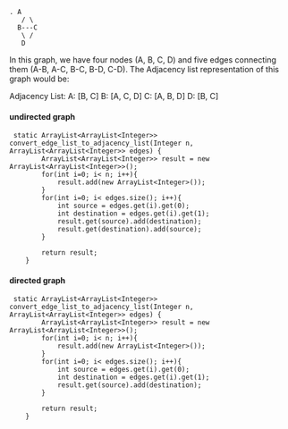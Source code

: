     . A
	   / \
	  B---C
	   \ /
	   D
In this graph, we have four nodes (A, B, C, D) and five edges connecting them (A-B, A-C, B-C, B-D, C-D). The Adjacency list representation of this graph would be:

Adjacency List:
A: [B, C]
B: [A, C, D]
C: [A, B, D]
D: [B, C]

#### undirected graph

```
 static ArrayList<ArrayList<Integer>> convert_edge_list_to_adjacency_list(Integer n, ArrayList<ArrayList<Integer>> edges) {
        ArrayList<ArrayList<Integer>> result = new ArrayList<ArrayList<Integer>>();
        for(int i=0; i< n; i++){
            result.add(new ArrayList<Integer>());
        }
        for(int i=0; i< edges.size(); i++){
            int source = edges.get(i).get(0);
            int destination = edges.get(i).get(1);
            result.get(source).add(destination);
            result.get(destination).add(source);
        }
        
        return result;
    }
```

#### directed graph
```
 static ArrayList<ArrayList<Integer>> convert_edge_list_to_adjacency_list(Integer n, ArrayList<ArrayList<Integer>> edges) {
        ArrayList<ArrayList<Integer>> result = new ArrayList<ArrayList<Integer>>();
        for(int i=0; i< n; i++){
            result.add(new ArrayList<Integer>());
        }
        for(int i=0; i< edges.size(); i++){
            int source = edges.get(i).get(0);
            int destination = edges.get(i).get(1);
            result.get(source).add(destination);
        }
        
        return result;
    }
```
